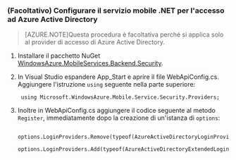 ### (Facoltativo) Configurare il servizio mobile .NET per l'accesso ad Azure Active Directory

>[AZURE.NOTE]Questa procedura è facoltativa perché si applica solo al provider di accesso di Azure Active Directory.

1. Installare il pacchetto NuGet [WindowsAzure.MobileServices.Backend.Security](https://www.nuget.org/packages/WindowsAzure.MobileServices.Backend.Security).

2. In Visual Studio espandere App_Start e aprire il file WebApiConfig.cs. Aggiungere l'istruzione `using` seguente nella parte superiore:

        using Microsoft.WindowsAzure.Mobile.Service.Security.Providers;

3. Inoltre in WebApiConfig.cs aggiungere il codice seguente al metodo `Register`, immediatamente dopo la creazione di un'istanza di `options`:

        options.LoginProviders.Remove(typeof(AzureActiveDirectoryLoginProvider));
        options.LoginProviders.Add(typeof(AzureActiveDirectoryExtendedLoginProvider));

<!---HONumber=July15_HO4-->